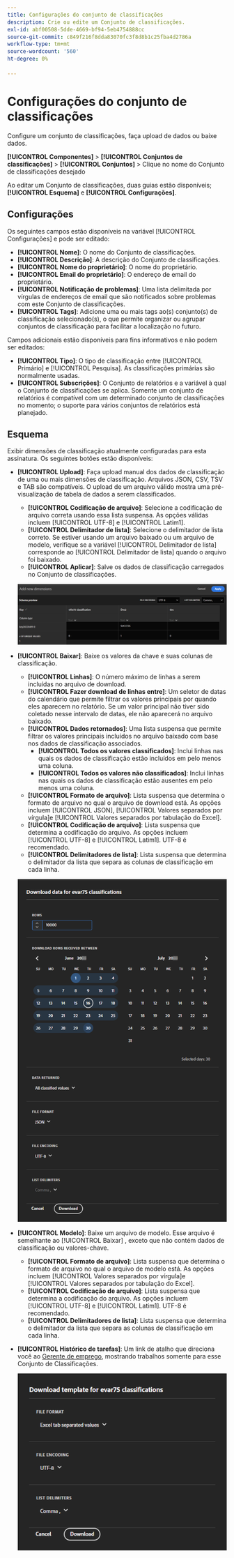 ```yaml
---
title: Configurações do conjunto de classificações
description: Crie ou edite um Conjunto de classificações.
exl-id: abf00508-5dde-4669-bf94-5eb4754888cc
source-git-commit: c849f216f8dda83070fc3f8d8b1c25fba4d2786a
workflow-type: tm+mt
source-wordcount: '560'
ht-degree: 0%

---
```


# Configurações do conjunto de classificações

Configure um conjunto de classificações, faça upload de dados ou baixe dados.

**[!UICONTROL Componentes]** > **[!UICONTROL Conjuntos de classificações]** > **[!UICONTROL Conjuntos]** > Clique no nome do Conjunto de classificações desejado

Ao editar um Conjunto de classificações, duas guias estão disponíveis; **[!UICONTROL Esquema]** e **[!UICONTROL Configurações]**.

## Configurações 

Os seguintes campos estão disponíveis na variável [!UICONTROL Configurações] e pode ser editado:

* **[!UICONTROL Nome]**: O nome do Conjunto de classificações.
* **[!UICONTROL Descrição]**: A descrição do Conjunto de classificações.
* **[!UICONTROL Nome do proprietário]**: O nome do proprietário.
* **[!UICONTROL Email do proprietário]**: O endereço de email do proprietário.
* **[!UICONTROL Notificação de problemas]**: Uma lista delimitada por vírgulas de endereços de email que são notificados sobre problemas com este Conjunto de classificações.
* **[!UICONTROL Tags]**: Adicione uma ou mais tags ao(s) conjunto(s) de classificação selecionado(s), o que permite organizar ou agrupar conjuntos de classificação para facilitar a localização no futuro.

Campos adicionais estão disponíveis para fins informativos e não podem ser editados:

* **[!UICONTROL Tipo]**: O tipo de classificação entre [!UICONTROL Primário] e [!UICONTROL Pesquisa]. As classificações primárias são normalmente usadas.
* **[!UICONTROL Subscrições]**: O Conjunto de relatórios e a variável à qual o Conjunto de classificações se aplica. Somente um conjunto de relatórios é compatível com um determinado conjunto de classificações no momento; o suporte para vários conjuntos de relatórios está planejado.

## Esquema

Exibir dimensões de classificação atualmente configuradas para esta assinatura. Os seguintes botões estão disponíveis:

* **[!UICONTROL Upload]**: Faça upload manual dos dados de classificação de uma ou mais dimensões de classificação. Arquivos JSON, CSV, TSV e TAB são compatíveis. O upload de um arquivo válido mostra uma pré-visualização de tabela de dados a serem classificados.
   * **[!UICONTROL Codificação de arquivo]**: Selecione a codificação de arquivo correta usando essa lista suspensa. As opções válidas incluem [!UICONTROL UTF-8] e [!UICONTROL Latim1].
   * **[!UICONTROL Delimitador de lista]**: Selecione o delimitador de lista correto. Se estiver usando um arquivo baixado ou um arquivo de modelo, verifique se a variável [!UICONTROL Delimitador de lista] corresponde ao [!UICONTROL Delimitador de lista] quando o arquivo foi baixado.
   * **[!UICONTROL Aplicar]**: Salve os dados de classificação carregados no Conjunto de classificações.

   ![Upload do Conjunto de classificações](../assets/classification-set-upload.png)

* **[!UICONTROL Baixar]**: Baixe os valores da chave e suas colunas de classificação.
   * **[!UICONTROL Linhas]**: O número máximo de linhas a serem incluídas no arquivo de download.
   * **[!UICONTROL Fazer download de linhas entre]**: Um seletor de datas do calendário que permite filtrar os valores principais por quando eles aparecem no relatório. Se um valor principal não tiver sido coletado nesse intervalo de datas, ele não aparecerá no arquivo baixado.
   * **[!UICONTROL Dados retornados]**: Uma lista suspensa que permite filtrar os valores principais incluídos no arquivo baixado com base nos dados de classificação associados.
      * **[!UICONTROL Todos os valores classificados]**: Inclui linhas nas quais os dados de classificação estão incluídos em pelo menos uma coluna.
      * **[!UICONTROL Todos os valores não classificados]**: Inclui linhas nas quais os dados de classificação estão ausentes em pelo menos uma coluna.
   * **[!UICONTROL Formato de arquivo]**: Lista suspensa que determina o formato de arquivo no qual o arquivo de download está. As opções incluem [!UICONTROL JSON], [!UICONTROL Valores separados por vírgula]e [!UICONTROL Valores separados por tabulação do Excel].
   * **[!UICONTROL Codificação de arquivo]**: Lista suspensa que determina a codificação do arquivo. As opções incluem [!UICONTROL UTF-8] e [!UICONTROL Latim1]. UTF-8 é recomendado.
   * **[!UICONTROL Delimitadores de lista]**: Lista suspensa que determina o delimitador da lista que separa as colunas de classificação em cada linha.

   ![Download do conjunto de classificações](../assets/classification-set-download.png)

* **[!UICONTROL Modelo]**: Baixe um arquivo de modelo. Esse arquivo é semelhante ao [!UICONTROL Baixar] , exceto que não contém dados de classificação ou valores-chave.
   * **[!UICONTROL Formato de arquivo]**: Lista suspensa que determina o formato de arquivo no qual o arquivo de modelo está. As opções incluem [!UICONTROL Valores separados por vírgula]e [!UICONTROL Valores separados por tabulação do Excel].
   * **[!UICONTROL Codificação de arquivo]**: Lista suspensa que determina a codificação do arquivo. As opções incluem [!UICONTROL UTF-8] e [!UICONTROL Latim1]. UTF-8 é recomendado.
   * **[!UICONTROL Delimitadores de lista]**: Lista suspensa que determina o delimitador da lista que separa as colunas de classificação em cada linha.
* **[!UICONTROL Histórico de tarefas]**: Um link de atalho que direciona você ao [Gerente de emprego](job-manager.md), mostrando trabalhos somente para esse Conjunto de Classificações.

   ![Modelo do Conjunto de classificações](../assets/classification-set-template.png)
